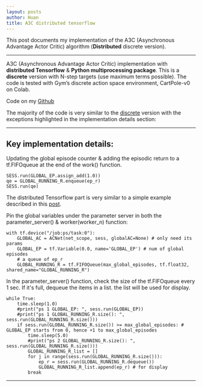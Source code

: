 ```yaml
---
layout: posts
author: Huan
title: A3C distributed tensorflow
---
```


This post documents my implementation of the A3C
(Asynchronous Advantage Actor Critic) algorithm
(**Distributed** discrete version).

---

A3C (Asynchronous Advantage Actor Critic) implementation with **distributed
Tensorflow** & **Python multiprocessing package**. This is a **discrete**
version with N-step targets (use maximum terms possible). The code is tested
with Gym’s discrete action space environment, CartPole-v0 on Colab.

Code on my [Github](https://github.com/ChuaCheowHuan/reinforcement_learning/blob/master/A3C/A3C_disc_max_dist.ipynb)

The majority of the code is very similar to the [discrete](https://chuacheowhuan.github.io/A3C_disc_thread_nStep/) version with the
exceptions highlighted in the implementation details section:

---

## Key implementation details:

Updating the global episode counter & adding the episodic return to a
tf.FIFOqueue at the end of the work() function.

```
SESS.run(GLOBAL_EP.assign_add(1.0))
qe = GLOBAL_RUNNING_R.enqueue(ep_r)
SESS.run(qe)
```

The distributed Tensorflow part is very similar to a simple example described in
this [post](https://chuacheowhuan.github.io/dist_tf/).

Pin the global variables under the parameter server in both the parameter_server() & worker(worker_n) function:

```
with tf.device("/job:ps/task:0"):
    GLOBAL_AC = ACNet(net_scope, sess, globalAC=None) # only need its params
    GLOBAL_EP = tf.Variable(0.0, name='GLOBAL_EP') # num of global episodes   
    # a queue of ep_r
    GLOBAL_RUNNING_R = tf.FIFOQueue(max_global_episodes, tf.float32, shared_name="GLOBAL_RUNNING_R")        
```

In the parameter_server() function, check the size of the tf.FIFOqueue every 1 sec.
If it's full, dequeue the items in a list. the list will be used for display.

```
while True:
    time.sleep(1.0)
    #print("ps 1 GLOBAL_EP: ", sess.run(GLOBAL_EP))
    #print("ps 1 GLOBAL_RUNNING_R.size(): ", sess.run(GLOBAL_RUNNING_R.size()))  
    if sess.run(GLOBAL_RUNNING_R.size()) >= max_global_episodes: # GLOBAL_EP starts from 0, hence +1 to max_global_episodes          
        time.sleep(5.0)
        #print("ps 2 GLOBAL_RUNNING_R.size(): ", sess.run(GLOBAL_RUNNING_R.size()))  
        GLOBAL_RUNNING_R_list = []
        for j in range(sess.run(GLOBAL_RUNNING_R.size())):
            ep_r = sess.run(GLOBAL_RUNNING_R.dequeue())
            GLOBAL_RUNNING_R_list.append(ep_r) # for display
        break
```

---

<br>
